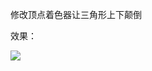 修改顶点着色器让三角形上下颠倒

效果：

![](https://github.com/Kevincyc99/Images-Store/raw/main/LearnOpenGL/Results/09_Exercise2_1.png)